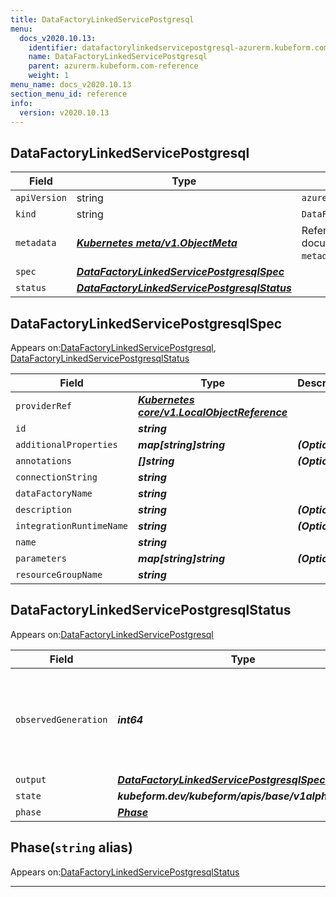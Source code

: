 ```yaml
---
title: DataFactoryLinkedServicePostgresql
menu:
  docs_v2020.10.13:
    identifier: datafactorylinkedservicepostgresql-azurerm.kubeform.com
    name: DataFactoryLinkedServicePostgresql
    parent: azurerm.kubeform.com-reference
    weight: 1
menu_name: docs_v2020.10.13
section_menu_id: reference
info:
  version: v2020.10.13
---
```


## DataFactoryLinkedServicePostgresql
| Field | Type | Description |
| ------ | ----- | ----------- |
| `apiVersion` | string | `azurerm.kubeform.com/v1alpha1` |
|    `kind` | string | `DataFactoryLinkedServicePostgresql` |
| `metadata` | ***[Kubernetes meta/v1.ObjectMeta](https://kubernetes.io/docs/reference/generated/kubernetes-api/v1.13/#objectmeta-v1-meta)***|Refer to the Kubernetes API documentation for the fields of the `metadata` field.|
| `spec` | ***[DataFactoryLinkedServicePostgresqlSpec](#datafactorylinkedservicepostgresqlspec)***||
| `status` | ***[DataFactoryLinkedServicePostgresqlStatus](#datafactorylinkedservicepostgresqlstatus)***||
## DataFactoryLinkedServicePostgresqlSpec

Appears on:[DataFactoryLinkedServicePostgresql](#datafactorylinkedservicepostgresql), [DataFactoryLinkedServicePostgresqlStatus](#datafactorylinkedservicepostgresqlstatus)

| Field | Type | Description |
| ------ | ----- | ----------- |
| `providerRef` | ***[Kubernetes core/v1.LocalObjectReference](https://kubernetes.io/docs/reference/generated/kubernetes-api/v1.13/#localobjectreference-v1-core)***||
| `id` | ***string***||
| `additionalProperties` | ***map[string]string***| ***(Optional)*** |
| `annotations` | ***[]string***| ***(Optional)*** |
| `connectionString` | ***string***||
| `dataFactoryName` | ***string***||
| `description` | ***string***| ***(Optional)*** |
| `integrationRuntimeName` | ***string***| ***(Optional)*** |
| `name` | ***string***||
| `parameters` | ***map[string]string***| ***(Optional)*** |
| `resourceGroupName` | ***string***||
## DataFactoryLinkedServicePostgresqlStatus

Appears on:[DataFactoryLinkedServicePostgresql](#datafactorylinkedservicepostgresql)

| Field | Type | Description |
| ------ | ----- | ----------- |
| `observedGeneration` | ***int64***| ***(Optional)*** Resource generation, which is updated on mutation by the API Server.|
| `output` | ***[DataFactoryLinkedServicePostgresqlSpec](#datafactorylinkedservicepostgresqlspec)***| ***(Optional)*** |
| `state` | ***kubeform.dev/kubeform/apis/base/v1alpha1.State***| ***(Optional)*** |
| `phase` | ***[Phase](#phase)***| ***(Optional)*** |
## Phase(`string` alias)

Appears on:[DataFactoryLinkedServicePostgresqlStatus](#datafactorylinkedservicepostgresqlstatus)

---
